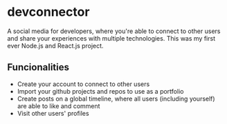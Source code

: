 # devconnector
A social media for developers, where you're able to connect to other users and share your experiences with multiple technologies. This was my first ever Node.js and React.js project.

## Funcionalities
* Create your account to connect to other users
* Import your github projects and repos to use as a portfolio
* Create posts on a global timeline, where all users (including yourself) are able to like and comment
* Visit other users' profiles

## 
